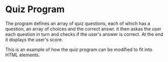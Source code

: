 # Quiz Program
The program defines an array of quiz questions, each of which 
has a question, an array of choices and the correct answr.  it
then askas the user each question in turn and checks if the user's
answer is correct.  At the end it displays the user's score.


This is an example of how the quiz program can be modified to fit
into HTML elements.
